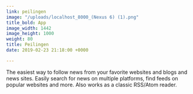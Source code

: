 ```yaml
---
link: peilingen
image: "/uploads/localhost_8000_(Nexus 6) (1).png"
title_bold: App
image_width: 1442
image_height: 1000
weight: 80
title: Peilingen
date: 2019-02-23 21:18:00 +0000

---
```

The easiest way to follow news from your favorite websites and blogs and news sites. Easily search for news on multiple platforms, find feeds on popular websites and more. Also works as a classic RSS/Atom reader.